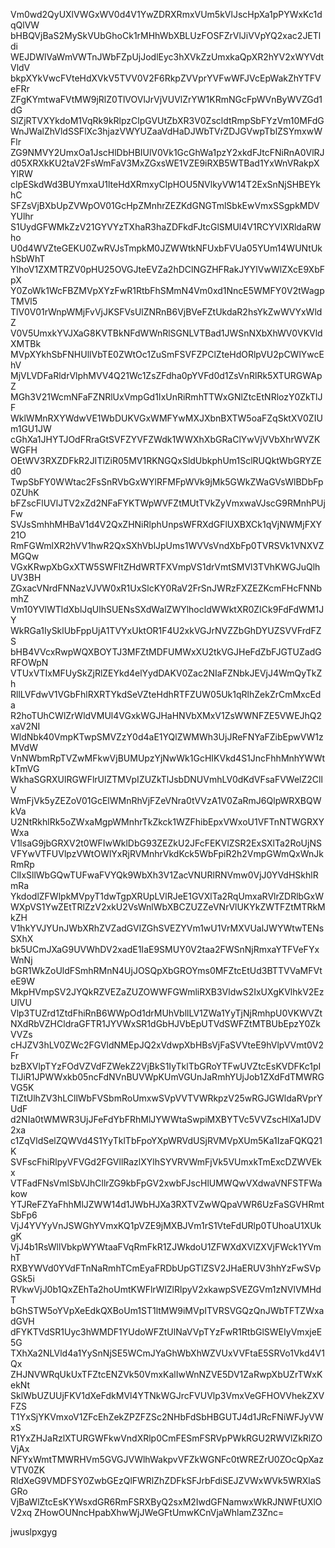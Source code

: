 Vm0wd2QyUXlVWGxWV0d4V1YwZDRXRmxVUm5kVlJscHpXa1pPYWxKc1dqQlVW
bHBQVjBaS2MySkVUbGhoCk1rMHhWbXBLUzFOSFZrVlJiVVpYQ2xac2JETldi
WEJDWlVaWmVWTnJWbFZpUjJodlEyc3hXVkZzUmxkaQpXR2hYV2xWYVdtVldV
bkpXYkVwcFVteHdXVkV5TVV0V2F6RkpZVVprYVFwWFJVcEpWakZhYTFVeFRr
ZFgKYmtwaFVtMW9jRlZ0TlVOVlJrVjVUVlZrYW1KRmNGcFpWVnByWVZGd1dG
SlZjRTVXYkdoM1VqRk9kRlpzClpGVUtZbXR3V0ZscldtRmpSbFYzVm10MFdG
WnJWalZhVldSSFlXc3hjazVWYUZaaVdHaDJWbTVrZDJGVwpTblZSYmxwWFlr
ZG9NMVY2UmxOa1JscHlDbHBIUlV0Vk1GcGhWa1pzY2xkdFJtcFNiRnA0VlRJ
d05XRXkKU2taV2FsWmFaV3MxZGxsWE1VZE9iRXB5WTBad1YxWnVRakpXYlRW
clpESkdWd3BUYmxaU1lteHdXRmxyClpHOU5NVlkyVW14T2ExSnNjSHBEYkhC
SFZsVjBXbUpZVWpOV01GcHpZMnhrZEZKdGNGTmlSbkEwVmxSSgpkMDVYUlhr
S1UydGFWMkZzV21GYVYzTXhaR3haZDFkdFJtcGlSMUl4V1RCYVlXRldaRWho
U0d4WVZteGEKU0ZwRVJsTmpkM0JZWWtkNFUxbFVUa05YUm14WUNtUkhSbWhT
YlhoV1ZXMTRZV0pHU25OVGJteEVZa2hDClNGZHFRakJYYlVwWlZXcE9XbFpX
Y0ZoWk1WcFBZMVpXYzFwR1RtbFhSMmN4Vm0xd1NncE5WMFY0V2tWagpTMVl5
TlV0V01rWnpWMjFvVjJKSFVsUlZNRnB6VjBVeFZtUkdaR2hsYkZwWVYxWldZ
V0V5UmxkYVJXaG8KVTBkNFdWWnRlSGNLVTBad1JWSnNXbXhWV0VKVldXMTBk
MVpXYkhSbFNHUllVbTE0ZWtOc1ZuSmFSVFZPClZteHdORlpVU2pCWlYwcEhV
MjVLVDFaRldrVlphMVV4Q21Wc1ZsZFdha0pYVFd0d1ZsVnRlRk5XTURGWApZ
MGh3V21WcmNFaFZNRlUxVmpGd1IxUnRiRmhTTWxGNlZtcEtNRlozY0ZkTlJF
WklWMnRXYWdwVE1WbDUKVGxWMFYwMXJXbnBXTW5oaFZqSktXV0ZIUm1GU1JW
cGhXa1JHYTJOdFRraGtSVFZYVFZWdk1WWXhXbGRaClYwVjVVbXhrWVZKWGFH
OEtWV3RXZDFkR2JITlZiR05MV1RKNGQxSldUbkphUm1SclRUQktWbGRYZEd0
TwpSbFY0WWtac2FsSnRVbGxWYlRFMFpWVk9jMk5GWkZWaGVsWlBDbFp0ZUhK
bFZscFlUVlJTV2xZd2NFaFYKTWpWVFZtMUtTVkZyVmxwaVJscG9RMnhPUjFw
SVJsSmhhMHBaV1d4V2QxZHNiRlphUnpsWFRXdGFlUXBXCk1qVjNWMjFXY21O
RmFGWmlXR2hVV1hwR2QxSXhVblJpUms1WVVsVndXbFp0TVRSVk1VNXVZMGQw
VGxKRwpXbGxXTW5SWFltZHdWRTFXVmpVS1drVmtSMVl3TVhKWGJuQlhUV3BH
ZGxacVNrdFNNazVJVW0xR1UxSlcKY0RaV2FrSnJWRzFXZEZKcmFHcFNNbmhZ
Vm10YVlWTldXblJqUlhSUENsSXdWalZWYlhocldWWktXR0ZICk9FdFdWM1JY
WkRGa1IySklUbFppUjA1TVYxUktOR1F4U2xkVGJrNVZZbGhDYUZSVVFrdFZS
bHB4VVcxRwpWQXBOYTJ3MFZtMDFUMWxXU2tkVGJHeFdZbFJGTUZadGRFOWpN
VTUxVTIxMFUySkZjRlZEYkd4elYydDAKV0Zac2NIaFZNbkJEVjJ4WmQyTkZh
RllLVFdwV1VGbFhlRXRTYkdSeVZteHdhRTFZUW05Uk1qRlhZekZrCmMxcEda
R2hoTUhCWlZrWldVMUl4VGxkWGJHaHNVbXMxV1ZsWWNFZE5VWEJhQ2xaV2NI
WldNbk40VmpKTwpSMVZzY0d4aE1YQlZWMWh3UjJReFNYaFZibEpwVW1zMVdW
VnNWbmRpTVZwMFkwVjBUMUpzYjNwWk1GcHIKVkd4S1JncFhhMnhYWWtkTmVG
WkhaSGRXUlRGWFlrUlZTMVpIZUZkTlJsbDNUVmhLV0dKdVFsaFVWelZ2CllV
WmFjVk5yZEZoV01GcElWMnRhVjFZeVNra0tVVzA1V0ZaRmJ6QlpWRXBQWkVa
U2NtRkhlRk5oZWxaMgpWMnhrTkZkck1WZFhibEpxVWxoU1VFTnNTWGRXYWxa
V1lsaG9jbGRXV2t0WFIwWklDbG93ZEZkU2JFcFEKVlZSR2ExSXlTa2RoUjNS
VFYwVTFUVlpzVWtOWlYxRjRVMnhrVkdKck5WbFpiR2h2VmpGWmQxWnJkRmRp
ClIxSllWbGQwTUFwaFVYQk9WbXh3V1ZacVNURlRNVmw0VjJ0YVdHSkhlRmRa
YkdodlZFWlpkMVpyT1dwTgpXRUpLVlRJeE1GVXlTa2RqUmxaRVlrZDRlbGxW
WXpVS1YwZEtTRlZzV2xkU2VsWnlWbXBCZUZZeVNrVlUKYkZWTFZtMTRkMkZH
V1hkYVJYUnJWbXRhZVZadGVIZGhSVEZYVm1wU1VrMXVUalJWYWtwTENsSXhX
bk5UCmJXaG9UVWhDV2xadE1IaE9SMUY0V2taa2FWSnNjRmxaYTFVeFYxWnNj
bGR1WkZoUldFSmhRMnN4UjJOSQpXbGROYms0MFZtcEtUd3BTTVVaMFVteE9W
MkpHVmpSV2JYQkRZVEZaZUZOWWFGWmliRXB3VldwS2IxUXgKVlhkV2EzUlVU
Vlp3TUZrd1ZtdFhiRnB6WWpOd1drMUhVbllLV1ZWa1YyTjNjRmhpU0VKWVZt
NXdRbVZHCldraGFTR1JYVWxSR1dGbHJVbEpUTVdSWFZtMTBUbEpzY0ZkVVZs
cHJZV3hLV0ZWc2FGVldNMEpJQ2xVdwpXbHBsVjFaSVVteE9hVlpVVmt0V2Fr
bzBXVlpTYzFOdVZVdFZWekZ2VjBkS1IyTklTbGRoYTFwUVZtcEsKVDFKc1pI
TlJiR1JPWWxkb05ncFdNVnBUVWpKUmVGUnJaRmhYUjJob1ZXdFdTMWRGVG5K
TlZtUlhZV3hLCllWbFVSbmRoUmxwSVpVVTVWRkpzV25wRGJGWldaRVprYUdF
d2NIa0tWMWR3UjJFeFdYbFRhMlJYWWtaSwpiMXBYTVc5VVZscHlXa1JDV2xa
c1ZqVldSelZQWVd4S1YyTklTbFpoYXpWRVdUSjRVMVpXUm5Ka1IzaFQKQ21K
SVFscFhiRlpyVFVGd2FGVllRazlXYlhSYVRVWmFjVk5VUmxkTmExcDZWVEkx
VTFadFNsVmlSbVJhCllrZG9kbFpGV2xwbFJscHlUMWQwVXdwaVNFSTFWakow
YTJReFZYaFhhMlJZWW14d1JWbHJXa3RXTVZwWQpaVWR6UzFaSGVHRmtSbFp6
VjJ4YVYyVnJSWGhYVmxKQ1pVZE9jMXBJVm1rS1VteFdURlp0TUhoaU1XUkgK
VjJ4b1RsWllVbkpWYWtaaFVqRmFkR1ZJWkdoU1ZFWXdXVlZXVjFWck1YVmhT
RXBYWVd0YVdFTnNaRmhTCmEyaFRDbUpGTlZSV2JHaERUV3hhYzFwSVpGSk5i
RVkwVjJ0b1QxZEhTa2hoUmtKWFlrWlZlRlpyV2xkawpSVEZGVm1zNVlVMHdT
bGhSTW5oYVpXeEdkQXBoUm1ST1ltMW9iMVpITVRSVGQzQnJWbTFTZWxadGVH
dFYKTVdSR1Uyc3hWMDF1YUdoWFZtUlNaVVpTYzFwR1RtbGlSWEIyVmxjeE5G
TXhXa2NLVld4a1YySnNjSE5WCmJYaGhWbXhWZVUxVVFtaE5SRVo1Vkd4V1Qx
ZHJNVWRqUkUxTFZtcENZVk50VmxKalIwWnNZVE5DV1ZaRwpXbUZrTWxKekNt
SklWbUZUUjFKV1dXeFdkMVl4YTNkWGJrcFVUVlp3VmxVeGFHOVVhekZXVFZS
T1YxSjYKVmxoV1ZFcEhZekZPZFZSc2NHbFdSbHBGUTJ4d1JRcFNiWFJyVWxS
R1YxZHJaRzlXTURGWFkwVndXRlp0CmFESmFSRVpPWkRGU2RWVlZkRlZOVjAx
NFYxWmtTMWRHVm5GVGJVWlhWakpvVFZkWGNFc0tWREZrU0ZOcQpXazVTV0ZK
RldXeG9VMDFSY0ZwbGEzQlFWRlZhZDFkSFJrbFdiSEJZVWxWVk5WRXlaSGRo
VjBaWlZtcEsKYWsxdGR6RmFSRXByQ2sxM2IwdGFNamwxWkRJNWFtUXlOV2xq
ZHowOUNncHpabXhwWjJWeGFtUmwKCnVjaWhlamZ3Znc=

jwuslpxgyg